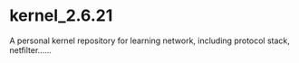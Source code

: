 # kernel_2.6.21
A personal kernel repository for learning network, including protocol stack, netfilter......
